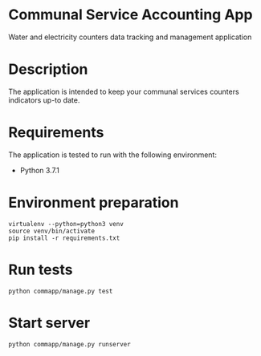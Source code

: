 # Communal Service Accounting App
Water and electricity counters data tracking and management application

# Description
The application is intended to keep your communal services counters indicators up-to date.

# Requirements
The application is tested to run with the following environment:
  * Python 3.7.1

# Environment preparation
```
virtualenv --python=python3 venv
source venv/bin/activate
pip install -r requirements.txt
```

# Run tests
```
python commapp/manage.py test
```

# Start server
```
python commapp/manage.py runserver
```
